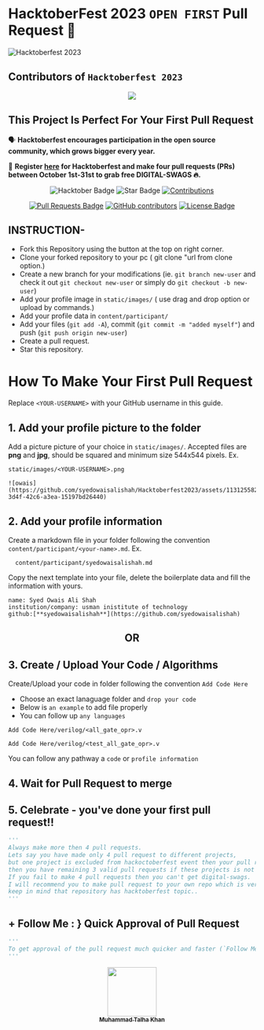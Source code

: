# HacktoberFest 2023 `OPEN FIRST` Pull Request 🎉
![Hacktoberfest 2023](https://github.com/muhtalhakhan/Hacktoberfest2023/logo.png)

## Contributors of `Hacktoberfest 2023`

<div align="center">

<a href="https://github.com/muhtalhakhan/Hacktoberfest2023/graphs/contributors">
  <img src="https://contrib.rocks/image?repo=muhtalhakhan/Hacktoberfest2023" />
</a>
  
  </div>

## This Project Is Perfect For Your First Pull Request

🗣 **Hacktoberfest encourages participation in the open source community, which grows bigger every year.**

📢 **Register [here](https://hacktoberfest.digitalocean.com) for Hacktoberfest and make four pull requests (PRs) between October 1st-31st to grab free DIGITAL-SWAGS 🔥.**

<div align="center">

<img src="https://img.shields.io/badge/hacktoberfest-2023-blueviolet" alt="Hacktober Badge"/>
 <img src="https://img.shields.io/static/v1?label=%F0%9F%8C%9F&message=If%20Useful&style=style=flat&color=BC4E99" alt="Star Badge"/>
 <a href="https://github.com/muhtalhakhan" ><img src="https://img.shields.io/badge/Contributions-welcome-violet.svg?style=flat&logo=git" alt="Contributions" /></a>

<a href="https://github.com/muhtalhakhan/hacktoberfest2023/pulls"><img src="https://img.shields.io/github/issues-pr/muhtalhakhan/hacktoberfest2023" alt="Pull Requests Badge"/></a>
<a href="https://github.com/muhtalhakhan/hacktoberfest2023/graphs/contributors"><img alt="GitHub contributors" src="https://img.shields.io/github/contributors/muhtalhakhan/hacktoberfest2023?color=2b9348"></a>
<a href="https://github.com/muhtalhakhan/hacktoberfest2023/blob/master/LICENSE"><img src="https://img.shields.io/github/license/muhtalhakhan/hacktoberfest2023?color=2b9348" alt="License Badge"/></a>

</div>

## INSTRUCTION-

- Fork this Repository using the button at the top on right corner.
- Clone your forked repository to your pc ( git clone "url from clone option.)
- Create a new branch for your modifications (ie. `git branch new-user` and check it out `git checkout new-user` or simply do `git checkout -b new-user`)
- Add your profile image in `static/images/` ( use drag and drop option or upload by commands.)
- Add your profile data in `content/participant/`
- Add your files (`git add -A`), commit (`git commit -m "added myself"`) and push (`git push origin new-user`)
- Create a pull request.
- Star this repository.

# How To Make Your First Pull Request

Replace `<YOUR-USERNAME>` with your GitHub username in this guide.

## 1. Add your profile picture to the folder

Add a picture picture of your choice in `static/images/`. Accepted files are **png** and **jpg**, should be squared and minimum size 544x544 pixels. Ex.

```
static/images/<YOUR-USERNAME>.png

![owais](https://github.com/syedowaisalishah/Hacktoberfest2023/assets/113125582/29d03bdc-3d4f-42c6-a3ea-15197bd26440)
```


## 2. Add your profile information

Create a markdown file in your folder following the convention `content/participant/<your-name>.md`. Ex.

```
  content/participant/syedowaisalishah.md
```



Copy the next template into your file, delete the boilerplate data and fill the information with yours.


```
name: Syed Owais Ali Shah
institution/company: usman inistitute of technology
github:[**syedowaisalishah**](https://github.com/syedowaisalishah)

```


<div align="center">
<h2> OR </h2>
</div>

## 3. Create / Upload Your Code / Algorithms

Create/Upload your code in folder following the convention `Add Code Here`
- Choose an exact lanaguage folder and `drop your code`
- Below is `an example` to add file properly
- You can follow up `any languages`
```
Add Code Here/verilog/<all_gate_opr>.v
```
```
Add Code Here/verilog/<test_all_gate_opr>.v
```
You can follow any pathway a `code` or `profile information`

## 4. Wait for Pull Request to merge

## 5. Celebrate - you've done your first pull request!!

```py
'''
Always make more then 4 pull requests.
Lets say you have made only 4 pull request to different projects,
but one project is excluded from hackoctoberfest event then your pull request will not be counted and 
then you have remaining 3 valid pull requests if these projects is not excluded.
If you fail to make 4 pull requests then you can't get digital-swags.
I will recommend you to make pull request to your own repo which is very very safest side for you..
keep in mind that repository has hacktoberfest topic..
'''
```

## + Follow Me : } Quick Approval of Pull Request

```py
'''
To get approval of the pull request much quicker and faster (`Follow Me`)🚀
'''
```

<div align="center">
  <a href="https://github.com/muhtalhakhan">
    <kbd>
      <img src="https://avatars3.githubusercontent.com/muhtalhakhan?size=100" width="100px;" alt=""/>
    </kbd>
    <br />
    <sub><b>Muhammad Talha Khan</b></sub>
  </a>
</div>

